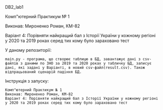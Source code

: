 DB2_lab1

Комп"ютерний Практикум № 1

Виконав: Мироненко Роман, КМ-82

Варіант 4: Порівняти найкращий бал з Історії України у кожному регіоні у 2020 та 2019 роках серед тих кому було зараховано тест

У даному репозиторії:

    main.py - програма, що створює таблицю в БД, завантажує дані з csv-файлів з даними по ЗНО за 2019 та 2020 роках у табличку БД, записує дані, які задані у Варіанті, в новий csv-файл(result.csv). Також відпрацьований сценарій падіння БД. 
    
    



Інструкція з запуску:

    Комп"ютерний Практикум № 1
    Виконав: Мироненко Роман, КМ-82
    Варіант 4: Порівняти найкращий бал з Історії України у кожному регіоні у 2020 та 2019 роках серед тих кому було зараховано тест

  

